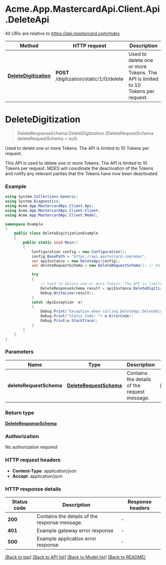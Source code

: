 # Acme.App.MastercardApi.Client.Api.DeleteApi

All URIs are relative to *https://api.mastercard.com/mdes*

Method | HTTP request | Description
------------- | ------------- | -------------
[**DeleteDigitization**](DeleteApi.md#deletedigitization) | **POST** /digitization/static/1/0/delete | Used to delete one or more Tokens. The API is limited to 10 Tokens per request.


<a name="deletedigitization"></a>
# **DeleteDigitization**
> DeleteResponseSchema DeleteDigitization (DeleteRequestSchema deleteRequestSchema = null)

Used to delete one or more Tokens. The API is limited to 10 Tokens per request.

This API is used to delete one or more Tokens.  The API is limited to 10 Tokens per request. MDES will coordinate the deactivation of the Tokens and notify any relevant parties that the Tokens have now been deactivated. 

### Example
```csharp
using System.Collections.Generic;
using System.Diagnostics;
using Acme.App.MastercardApi.Client.Api;
using Acme.App.MastercardApi.Client.Client;
using Acme.App.MastercardApi.Client.Model;

namespace Example
{
    public class DeleteDigitizationExample
    {
        public static void Main()
        {
            Configuration config = new Configuration();
            config.BasePath = "https://api.mastercard.com/mdes";
            var apiInstance = new DeleteApi(config);
            var deleteRequestSchema = new DeleteRequestSchema(); // DeleteRequestSchema | Contains the details of the request message.  (optional) 

            try
            {
                // Used to delete one or more Tokens. The API is limited to 10 Tokens per request.
                DeleteResponseSchema result = apiInstance.DeleteDigitization(deleteRequestSchema);
                Debug.WriteLine(result);
            }
            catch (ApiException  e)
            {
                Debug.Print("Exception when calling DeleteApi.DeleteDigitization: " + e.Message );
                Debug.Print("Status Code: "+ e.ErrorCode);
                Debug.Print(e.StackTrace);
            }
        }
    }
}
```

### Parameters

Name | Type | Description  | Notes
------------- | ------------- | ------------- | -------------
 **deleteRequestSchema** | [**DeleteRequestSchema**](DeleteRequestSchema.md)| Contains the details of the request message.  | [optional] 

### Return type

[**DeleteResponseSchema**](DeleteResponseSchema.md)

### Authorization

No authorization required

### HTTP request headers

 - **Content-Type**: application/json
 - **Accept**: application/json

### HTTP response details
| Status code | Description | Response headers |
|-------------|-------------|------------------|
| **200** | Contains the details of the response message.  |  -  |
| **401** | Example gateway error response  |  -  |
| **500** | Example application error response  |  -  |

[[Back to top]](#) [[Back to API list]](../README.md#documentation-for-api-endpoints) [[Back to Model list]](../README.md#documentation-for-models) [[Back to README]](../README.md)


